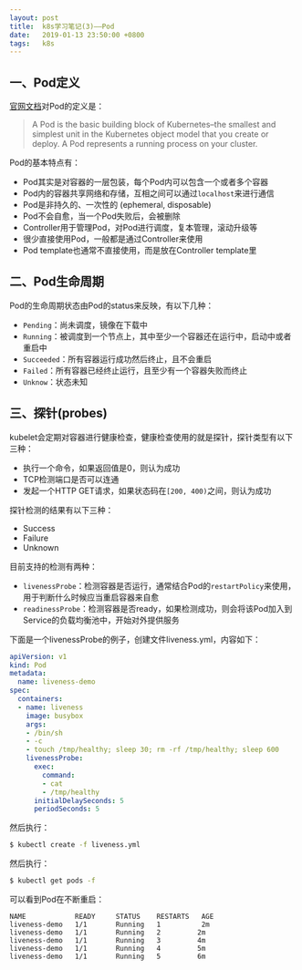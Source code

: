 ```yaml
---
layout: post
title:  k8s学习笔记(3)——Pod
date:   2019-01-13 23:50:00 +0800
tags:   k8s
---
```


## 一、Pod定义

[官网文档](https://kubernetes.io/docs/concepts/workloads/pods/pod-overview/)对Pod的定义是：

> A Pod is the basic building block of Kubernetes–the smallest and simplest unit in the Kubernetes object model that you create or deploy. A Pod represents a running process on your cluster.

Pod的基本特点有：

- Pod其实是对容器的一层包装，每个Pod内可以包含一个或者多个容器
- Pod内的容器共享网络和存储，互相之间可以通过`localhost`来进行通信
- Pod是非持久的、一次性的 (ephemeral, disposable)
- Pod不会自愈，当一个Pod失败后，会被删除
- Controller用于管理Pod，对Pod进行调度，复本管理，滚动升级等
- 很少直接使用Pod，一般都是通过Controller来使用
- Pod template也通常不直接使用，而是放在Controller template里

## 二、Pod生命周期

Pod的生命周期状态由Pod的status来反映，有以下几种：

- `Pending`：尚未调度，镜像在下载中
- `Running`：被调度到一个节点上，其中至少一个容器还在运行中，启动中或者重启中
- `Succeeded`：所有容器运行成功然后终止，且不会重启
- `Failed`：所有容器已经终止运行，且至少有一个容器失败而终止
- `Unknow`：状态未知

## 三、探针(probes)

kubelet会定期对容器进行健康检查，健康检查使用的就是探针，探针类型有以下三种：

- 执行一个命令，如果返回值是0，则认为成功
- TCP检测端口是否可以连通
- 发起一个HTTP GET请求，如果状态码在`[200, 400)`之间，则认为成功

探针检测的结果有以下三种：

- Success
- Failure
- Unknown

目前支持的检测有两种：

- `livenessProbe`：检测容器是否运行，通常结合Pod的`restartPolicy`来使用，用于判断什么时候应当重启容器来自愈
- `readinessProbe`：检测容器是否ready，如果检测成功，则会将该Pod加入到Service的负载均衡池中，开始对外提供服务

下面是一个livenessProbe的例子，创建文件liveness.yml，内容如下：

```yaml
apiVersion: v1
kind: Pod
metadata:
  name: liveness-demo
spec:
  containers:
  - name: liveness
    image: busybox
    args:
    - /bin/sh
    - -c
    - touch /tmp/healthy; sleep 30; rm -rf /tmp/healthy; sleep 600
    livenessProbe:
      exec:
        command:
        - cat
        - /tmp/healthy
      initialDelaySeconds: 5
      periodSeconds: 5
```

然后执行：

```bash
$ kubectl create -f liveness.yml
```

然后执行：

```bash
$ kubectl get pods -f
```

可以看到Pod在不断重启：

```
NAME            READY     STATUS    RESTARTS   AGE
liveness-demo   1/1       Running   1          2m
liveness-demo   1/1       Running   2         2m
liveness-demo   1/1       Running   3         4m
liveness-demo   1/1       Running   4         5m
liveness-demo   1/1       Running   5         6m
```
